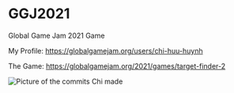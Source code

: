 # GGJ2021
Global Game Jam 2021 Game

My Profile: https://globalgamejam.org/users/chi-huu-huynh

The Game: https://globalgamejam.org/2021/games/target-finder-2

![Picture of the commits Chi made](https://github.com/HuuChiHuynh/GGJ2021/blob/master/commits.PNG?raw=true)
